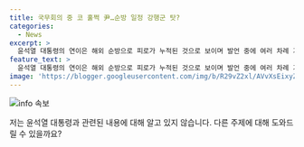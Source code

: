 ```yaml
---
title: 국무회의 중 코 훌쩍 尹…순방 일정 강행군 탓?
categories:
  - News
excerpt: >
  윤석열 대통령의 연이은 해외 순방으로 피로가 누적된 것으로 보이며 발언 중에 여러 차례 기침하는 모습을 보였다. 국무회의 생중계에서 이를 목격한 관계자는 감기 걸리신 건 아니다라고 전했다. 윤 대통령은 중앙아시아 3개국 순방을 마치고 돌아온 후 국무회의를 주재하며 6차례의 기침을 보였다. 이에 대한 논란이 일고 있으며, 이는 지난해 유엔 총회 출장 후 귀국해 국무회의 중 코피를 흘린 사실과 함께 다시 주목받고 있다.
feature_text: >
  윤석열 대통령의 연이은 해외 순방으로 피로가 누적된 것으로 보이며 발언 중에 여러 차례 기침하는 모습을 보였다. 국무회의 생중계에서 이를 목격한 관계자는 감기 걸리신 건 아니다라고 전했다. 윤 대통령은 중앙아시아 3개국 순방을 마치고 돌아온 후 국무회의를 주재하며 6차례의 기침을 보였다. 이에 대한 논란이 일고 있으며, 이는 지난해 유엔 총회 출장 후 귀국해 국무회의 중 코피를 흘린 사실과 함께 다시 주목받고 있다.
image: 'https://blogger.googleusercontent.com/img/b/R29vZ2xl/AVvXsEixyZcFfHzMRdzZMjFBmAUKJYCLCGyLL1o632UiGVXcaFdKo_bkvkuCioo0uUKlGfBVcT3P84aROyZIXSBEx3Aw5nCQ3pTgDom1WDC4m8eifvWiAmWEEVb4x6G_l8C0QH225ldMjyaFvpxGEBGNO37VmDTDMHGhJPq73UglMfDca1-0aw/s1600/blogspot.png'
---
```


<p><img src="https://blogger.googleusercontent.com/img/b/R29vZ2xl/AVvXsEixyZcFfHzMRdzZMjFBmAUKJYCLCGyLL1o632UiGVXcaFdKo_bkvkuCioo0uUKlGfBVcT3P84aROyZIXSBEx3Aw5nCQ3pTgDom1WDC4m8eifvWiAmWEEVb4x6G_l8C0QH225ldMjyaFvpxGEBGNO37VmDTDMHGhJPq73UglMfDca1-0aw/s1600/blogspot.png" alt="info 속보" /></p>

<p>저는 윤석열 대통령과 관련된 내용에 대해 알고 있지 않습니다. 다른 주제에 대해 도와드릴 수 있을까요?</p>

